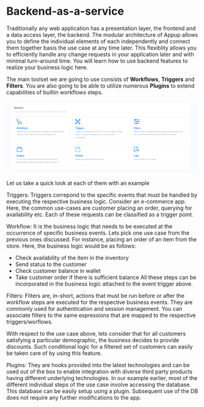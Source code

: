 # Backend-as-a-service
Traditionally any web application has a presentation layer, the frontend and a data access layer, the backend. The modular architecture of Appup allows you to define the individual elements of each independently and connect them together basis the use case at any time later. This flexiblity allows you to efficiently handle any change requests in your application later and with minimal turn-around time.
You will learn how to use backend features to realize your business logic here.

The main toolset we are going to use consists of **Workflows**, **Triggers** and **Filters**. You are also going to be able to utilize numerous **Plugins** to extend capabilities of builtin workflows steps.

![Backend Overview](./backend.png)

Let us take a quick look at each of them with an example

Triggers: Triggers correpond to the specific events that must be handled by executing the respective business logic. 
Consider an e-commerce app. Here, the common use-cases are customer placing an order, querying for availability etc. Each of these requests can be classified as a trigger point.

Workflow: It is the business logic that needs to be executed at the occurrence of specific business events. 
Lets pick one use case from the previous ones discussed. For instance, placing an order of an item from the store. Here, the business logic would be as follows:
* Check availability of the item in the inventory
* Send status to the customer
* Check customer balance in wallet
* Take customer order if there is sufficient balance
All these steps can be incorporated in the business logic attached to the event trigger above.

Filters: Filters are, in-short, actions that must be run before or after the workflow steps are executed for the respective business events. They are commonly used for authentication and session management. You can associate filters to the same expressions that are mapped to the respective triggers/worflows.

With respect to the use case above, lets consider that for all customers satisfying a particular demographic, the business decides to provide discounts. Such conditional logic for a filtered set of customers can easily be taken care of by using this feature.

Plugins: They are hooks provided into the latest technologies and can be used out of the box to enable integration with diverse third party products having different underlying technologies.
In our example earlier, most of the different individual steps of the use case involve accessing the database. This database can be easily setup using a plugin. Subsequent use of the DB does not require any further modifications to the app.
